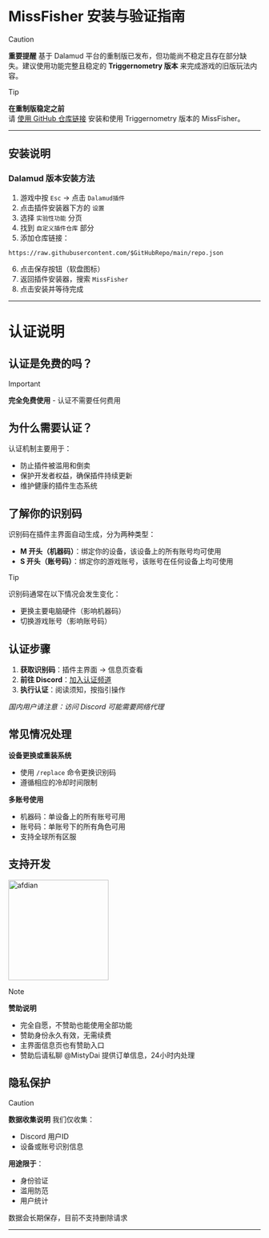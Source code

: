 # MissFisher 安装与验证指南

> [!CAUTION]
> **重要提醒**
> 基于 Dalamud 平台的重制版已发布，但功能尚不稳定且存在部分缺失。建议使用功能完整且稳定的 **Triggernometry 版本** 来完成游戏的旧版玩法内容。

> [!TIP]
> **在重制版稳定之前**  
> 请 [使用 GitHub 仓库链接](https://github.com/BlackCleaverLoli/MissFisher/blob/main/ReadmeForTrnVer.md#%E6%96%B9%E6%B3%95-1%E6%B7%BB%E5%8A%A0%E4%B8%BA%E8%BF%9C%E7%A8%8B%E8%A7%A6%E5%8F%91%E5%99%A8) 安装和使用 Triggernometry 版本的 MissFisher。

---

## 安装说明

### Dalamud 版本安装方法
1. 游戏中按 `Esc` → 点击 `Dalamud插件`
2. 点击插件安装器下方的 `设置`
3. 选择 `实验性功能` 分页
4. 找到 `自定义插件仓库` 部分
5. 添加仓库链接：
```
https://raw.githubusercontent.com/$GitHubRepo/main/repo.json
```
6. 点击保存按钮（软盘图标）
7. 返回插件安装器，搜索 `MissFisher`
8. 点击安装并等待完成

---

# 认证说明

## 认证是免费的吗？
> [!IMPORTANT]  
**完全免费使用** - 认证不需要任何费用

## 为什么需要认证？
认证机制主要用于：
- 防止插件被滥用和倒卖
- 保护开发者权益，确保插件持续更新
- 维护健康的插件生态系统

## 了解你的识别码

识别码在插件主界面自动生成，分为两种类型：

- **M 开头（机器码）**：绑定你的设备，该设备上的所有账号均可使用
- **S 开头（账号码）**：绑定你的游戏账号，该账号在任何设备上均可使用

> [!TIP]
识别码通常在以下情况会发生变化：
- 更换主要电脑硬件（影响机器码）
- 切换游戏账号（影响账号码）

## 认证步骤

1. **获取识别码**：插件主界面 → 信息页查看
2. **前往 Discord**：[加入认证频道](https://discord.gg/uayPR6MPzH)
3. **执行认证**：阅读须知，按指引操作

*国内用户请注意：访问 Discord 可能需要网络代理*

## 常见情况处理

**设备更换或重装系统**
- 使用 `/replace` 命令更换识别码
- 遵循相应的冷却时间限制

**多账号使用**
- 机器码：单设备上的所有账号可用
- 账号码：单账号下的所有角色可用
- 支持全球所有区服

## 支持开发

[<img width="200" src="https://pic1.afdiancdn.com/static/img/welcome/button-sponsorme.png" alt="afdian">](https://afdian.com/a/bcloli)

> [!NOTE]
**赞助说明**
- 完全自愿，不赞助也能使用全部功能
- 赞助身份永久有效，无需续费
- 主界面信息页也有赞助入口
- 赞助后请私聊 @MistyDai 提供订单信息，24小时内处理

## 隐私保护

> [!CAUTION]
**数据收集说明**
我们仅收集：
- Discord 用户ID
- 设备或账号识别信息

**用途限于**：
- 身份验证
- 滥用防范
- 用户统计

数据会长期保存，目前不支持删除请求

---
